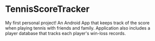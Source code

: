 # TennisScoreTracker
My first personal project! An Android App that keeps track of the score when playing tennis with friends and family. 
Application also includes a player database that tracks each player's win-loss records. 

